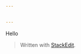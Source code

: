 ```yaml
---


---
```


<p>Hello</p>
<blockquote>
<p>Written with <a href="https://stackedit.io/">StackEdit</a>.</p>
</blockquote>

